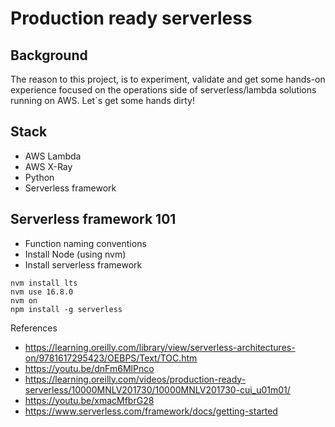 # Production ready serverless

## Background

The reason to this project, is to experiment, validate and get some hands-on experience focused on the operations side of serverless/lambda solutions running on AWS. Let`s get some hands dirty!

## Stack

- AWS Lambda
- AWS X-Ray
- Python
- Serverless framework

## Serverless framework 101

- Function naming conventions
- Install Node (using nvm)
- Install serverless framework


```
nvm install lts
nvm use 16.8.0
nvm on
npm install -g serverless
```

References

- https://learning.oreilly.com/library/view/serverless-architectures-on/9781617295423/OEBPS/Text/TOC.htm
- https://youtu.be/dnFm6MlPnco
- https://learning.oreilly.com/videos/production-ready-serverless/10000MNLV201730/10000MNLV201730-cui_u01m01/
- https://youtu.be/xmacMfbrG28
- https://www.serverless.com/framework/docs/getting-started
